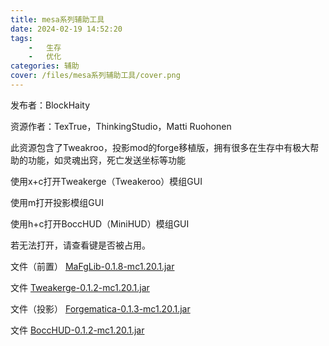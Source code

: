 ```yaml
---
title: mesa系列辅助工具
date: 2024-02-19 14:52:20
tags:
    -   生存
    -   优化
categories: 辅助
cover: /files/mesa系列辅助工具/cover.png
---
```


发布者：BlockHaity

资源作者：TexTrue，ThinkingStudio，Matti Ruohonen

此资源包含了Tweakroo，投影mod的forge移植版，拥有很多在生存中有极大帮助的功能，如灵魂出窍，死亡发送坐标等功能

使用x+c打开Tweakerge（Tweakeroo）模组GUI

使用m打开投影模组GUI

使用h+c打开BoccHUD（MiniHUD）模组GUI

若无法打开，请查看键是否被占用。

文件（前置） [MaFgLib-0.1.8-mc1.20.1.jar](/files/mesa系列辅助工具/MaFgLib-0.1.8-mc1.20.1.jar)

文件 [Tweakerge-0.1.2-mc1.20.1.jar](/files/mesa系列辅助工具/Tweakerge-0.1.2-mc1.20.1.jar)

文件（投影） [Forgematica-0.1.3-mc1.20.1.jar](/files/mesa系列辅助工具/Forgematica-0.1.3-mc1.20.1.jar)

文件 [BoccHUD-0.1.2-mc1.20.1.jar](/files/mesa系列辅助工具/BoccHUD-0.1.2-mc1.20.1.jar)
